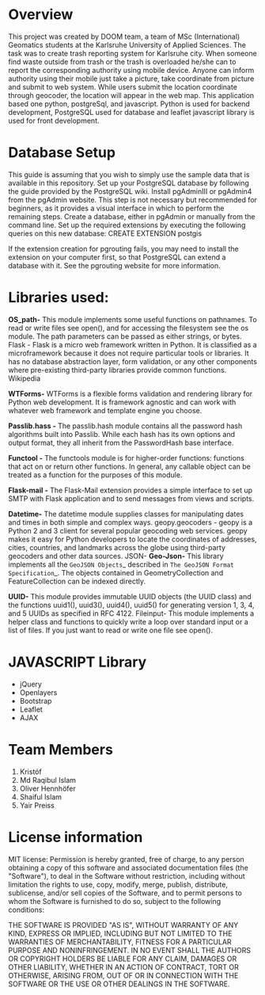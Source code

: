 
# Overview
This project was created by DOOM team, a team of MSc (International) Geomatics students at the Karlsruhe University of Applied Sciences. The task was to create trash reporting system for Karlsruhe city. When someone find waste outside from trash or the trash is overloaded he/she can to report the corresponding authority using mobile device. Anyone can inform authority using their mobile just take a picture, take coordinate from picture and submit to web system. While users submit the location coordinate through geocoder, the location will appear in the web map. This application based one python, postgreSql, and javascript. Python is used for backend development, PostgreSQL used for database and leaflet javascript library is used for front development.    
# Database Setup
This guide is assuming that you wish to simply use the sample data that is available in this repository.
Set up your PostgreSQL database by following the guide provided by the PostgreSQL wiki.
Install pgAdminIII or pgAdmin4 from the pgAdmin website. This step is not necessary but recommended for beginners, as it provides a visual interface in which to perform the remaining steps.
Create a database, either in pgAdmin or manually from the command line.
Set up the required extensions by executing the following queries on this new database:
CREATE EXTENSION postgis
 
If the extension creation for pgrouting fails, you may need to install the extension on your computer first, so that PostgreSQL can extend a database with it. See the pgrouting website for more information.
 
# Libraries used:
**OS_path-** This module implements some useful functions on pathnames. To read or write files see open(), and for accessing the filesystem see the os module. The path parameters can be passed as either strings, or bytes. 
Flask - Flask is a micro web framework written in Python. It is classified as a microframework because it does not require particular tools or libraries. It has no database abstraction layer, form validation, or any other components where pre-existing third-party libraries provide common functions. Wikipedia
 
 
**WTForms-** WTForms is a flexible forms validation and rendering library for Python web development. It is framework agnostic and can work with whatever web framework and template engine you choose. 
 
**Passlib.hass -** The passlib.hash module contains all the password hash algorithms built into Passlib. While each hash has its own options and output format, they all inherit from the PasswordHash base interface. 
 
**Functool -** The functools module is for higher-order functions: functions that act on or return other functions. In general, any callable object can be treated as a function for the purposes of this module.
 
**Flask-mail -** The Flask-Mail extension provides a simple interface to set up SMTP with Flask application and to send messages from views and scripts.
 
**Datetime-** The datetime module supplies classes for manipulating dates and times in both simple and complex ways.
geopy.geocoders - geopy is a Python 2 and 3 client for several popular geocoding web services. geopy makes it easy for Python developers to locate the coordinates of addresses, cities, countries, and landmarks across the globe using third-party geocoders and other data sources.
JSON- 
**Geo-Json-** This library implements all the `GeoJSON Objects`_ described in `The GeoJSON Format Specification`_. The objects contained in GeometryCollection and FeatureCollection can be indexed directly.
 
**UUID-** This module provides immutable UUID objects (the UUID class) and the functions uuid1(), uuid3(), uuid4(), uuid5() for generating version 1, 3, 4, and 5 UUIDs as specified in RFC 4122.
Fileinput- This module implements a helper class and functions to quickly write a loop over standard input or a list of files. If you just want to read or write one file see open().
 
 
 
 
# JAVASCRIPT Library
* jQuery
* Openlayers
* Bootstrap
* Leaflet
* AJAX

 
# Team Members
1. Kristóf
2. Md Raqibul Islam
3. Oliver Hennhöfer
4. Shaiful Islam
5. Yair Preiss

 
 
# License information
MIT license: Permission is hereby granted, free of charge, to any person obtaining a copy of this software and associated documentation files (the "Software"), to deal in the Software without restriction, including without limitation the rights to use, copy, modify, merge, publish, distribute, sublicense, and/or sell copies of the Software, and to permit persons to whom the Software is furnished to do so, subject to the following conditions: 

THE SOFTWARE IS PROVIDED "AS IS", WITHOUT WARRANTY OF ANY KIND, EXPRESS OR IMPLIED, INCLUDING BUT NOT LIMITED TO THE WARRANTIES OF MERCHANTABILITY, FITNESS FOR A PARTICULAR PURPOSE AND NONINFRINGEMENT. IN NO EVENT SHALL THE AUTHORS OR COPYRIGHT HOLDERS BE LIABLE FOR ANY CLAIM, DAMAGES OR OTHER LIABILITY, WHETHER IN AN ACTION OF CONTRACT, TORT OR OTHERWISE, ARISING FROM, OUT OF OR IN CONNECTION WITH THE SOFTWARE OR THE USE OR OTHER DEALINGS IN THE SOFTWARE.
